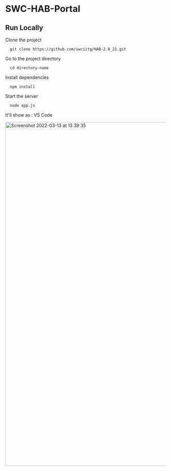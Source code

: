 
# SWC-HAB-Portal

## Run Locally

Clone the project
```
  git clone https://github.com/swciitg/HAB-2.0_21.git
```
Go to the project directory
```
  cd directory-name
```
Install dependencies
```
  npm install
```
Start the server
```
  node app.js
```

It'll show as :
VS Code

<img width="1080" alt="Screenshot 2022-03-13 at 13 39 35" src="https://user-images.githubusercontent.com/77069304/158051056-4e0e78e9-1064-49e5-b9f1-5ccc8aa3fb40.png">
